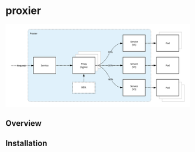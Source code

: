 # proxier

![proxier-architecture](./images/proxier-architecture.png)

## Overview

## Installation

```
```

